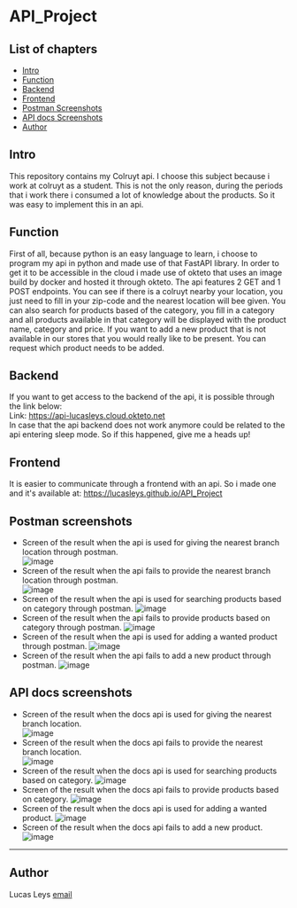 # API_Project
## List of chapters
- [Intro](#intro)
- [Function](#function)
- [Backend](#backend)
- [Frontend](#frontend)
- [Postman Screenshots](#Postman-screenshots)
- [API docs Screenshots](#API-docs-screenshots)
- [Author](#author)
## Intro
 This repository contains my Colruyt api. I choose this subject because i work at colruyt as a student. This is not the only reason, during the periods that i work there i consumed a lot of knowledge about the products. So it was easy to implement this in an api.
## Function
First of all, because python is an easy language to learn, i choose to program my api in python and made use of that FastAPI library. 
In order to get it to be accessible in the cloud i made use of okteto that uses an image build by docker and hosted it through okteto.
The api features 2 GET and 1 POST endpoints. You can see if there is a colruyt nearby your location, you just need to fill in your zip-code and the nearest location will bee given.
You can also search for products based of the category, you fill in a category and all products available in that category will be displayed with the product name, category and price.
If you want to add a new product that is not available in our stores that you would really like to be present. You can request which product needs to be added.
## Backend
If you want to get access to the backend of the api, it is possible through the link below:  
Link: https://api-lucasleys.cloud.okteto.net  
In case that the api backend does not work anymore could be related to the api entering sleep mode. So if this happened, give me a heads up!
## Frontend
It is easier to communicate through a frontend with an api. So i made one and it's available at: https://lucasleys.github.io/API_Project
## Postman screenshots
- Screen of the result when the api is used for giving the nearest branch location through postman.  
![image](https://github.com/lucasleys/API_Project/blob/main/images/filiaal_suc.png)
- Screen of the result when the api fails to provide the nearest branch location through postman.  
![image](https://github.com/lucasleys/API_Project/blob/main/images/filiaal_fail.png)
- Screen of the result when the api is used for searching products based on category through postman.
![image](https://github.com/lucasleys/API_Project/blob/main/images/product_suc.png)
- Screen of the result when the api fails to provide products based on category through postman.
![image](https://github.com/lucasleys/API_Project/blob/main/images/product_fail.png)
- Screen of the result when the api is used for adding a wanted product through postman.
![image](https://github.com/lucasleys/API_Project/blob/main/images/newproduct_suc.png)
- Screen of the result when the api fails to add a new product through postman.
![image](https://github.com/lucasleys/API_Project/blob/main/images/newproduct_fail.png)
## API docs screenshots
- Screen of the result when the docs api is used for giving the nearest branch location.  
![image](https://github.com/lucasleys/API_Project/blob/main/images/docs_filiaal_suc.png)
- Screen of the result when the docs api fails to provide the nearest branch location.  
![image](https://github.com/lucasleys/API_Project/blob/main/images/docs_filiaal_fail.png)
- Screen of the result when the docs api is used for searching products based on category.
![image](https://github.com/lucasleys/API_Project/blob/main/images/docs_product_suc.png)
- Screen of the result when the docs api fails to provide products based on category.
![image](https://github.com/lucasleys/API_Project/blob/main/images/docs_product_fail.png)
- Screen of the result when the docs api is used for adding a wanted product.
![image](https://github.com/lucasleys/API_Project/blob/main/images/docs_post_suc.png)
- Screen of the result when the docs api fails to add a new product.
![image](https://github.com/lucasleys/API_Project/blob/main/images/docs_post_fail.png)
---
## Author
Lucas Leys 
[email](mailto:r0881339@student.thomasmore.be)  
